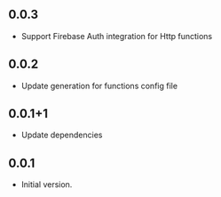 ## 0.0.3

- Support Firebase Auth integration for Http functions

## 0.0.2

- Update generation for functions config file
## 0.0.1+1

- Update dependencies
## 0.0.1

- Initial version.
